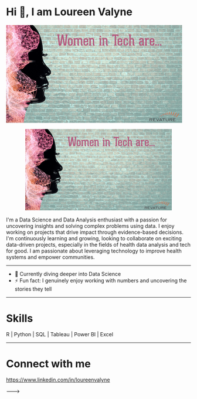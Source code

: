 # Hi 👋, I am Loureen Valyne

![women in tech image GIF](women-in-tech.gif)
<p align="center">
  <img src="women-in-tech.gif" alt="Your GIF Description" width="400" height="auto">
</p>

I'm a Data Science and Data Analysis enthusiast with a passion for uncovering insights and solving complex problems using data. I enjoy working on projects that drive impact through evidence-based decisions. I'm continuously learning and growing, looking to collaborate on exciting data-driven projects, especially in the fields of health data analysis and tech for good. I am passionate about leveraging technology to improve health systems and empower communities.

---

- 🌱 Currently diving deeper into Data Science
- ⚡ Fun fact: I genuinely enjoy working with numbers and uncovering the stories they tell

---

# Skills
 R | Python | SQL |
 Tableau | Power BI |
 Excel

---

# Connect with me
https://www.linkedin.com/in/loureenvalyne

--->
